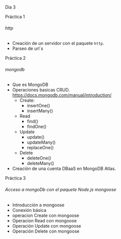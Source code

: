 Dia 3


Práctica 1
###### http
- Creación de un servidor con el paquete ```http```.
- Parseo de url´s


Práctica 2

###### mongodb

- Que es MongoDB
- Operaciones basicas CRUD. https://docs.mongodb.com/manual/introduction/
  - Create:
    - insertOne()
    - insertMany()
  - Read
    - find()
    - findOne()
  - Update
    - update()
    - updateMany()
    - replaceOne()
  - Delete
    - deleteOne()
    - deleteMany()
- Creación de una cuenta DBaaS en MongoDB Atlas.

Práctica 3

###### Acceso a mongoDb con el paquete Node.js mongoose

- Introducción a mongoose
- Conexión básica
- operacion Create con mongoose
- Operacion Read con mongoose
- Operación Update con mongoose
- Operación Delete con mongoose
